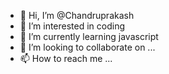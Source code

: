- 👋 Hi, I’m @Chandruprakash
- 👀 I’m interested in coding
- 🌱 I’m currently learning javascript
- 💞️ I’m looking to collaborate on ...
- 📫 How to reach me ...

<!---
Chandrupra/Chandrupra is a ✨ special ✨ repository because its `README.md` (this file) appears on your GitHub profile.
You can click the Preview link to take a look at your changes.
--->
